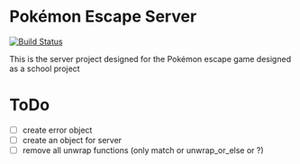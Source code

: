 # Pokémon Escape Server

[![Build Status](https://travis-ci.com/Kloenk/pokemon_escape_server.svg?token=61yhBd8Fg7qxC6KmqqGy&branch=master)](https://travis-ci.com/Kloenk/pokemon_escape_server)

This is the server project designed for the Pokémon escape game designed as a school project

# ToDo
- [ ] create error object
- [ ] create an object for server
- [ ] remove all unwrap functions (only match or unwrap_or_else or ?)
